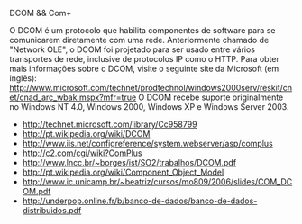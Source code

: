 DCOM && Com+

O DCOM é um protocolo que habilita componentes de software para se comunicarem diretamente com uma rede. Anteriormente chamado de "Network OLE", o DCOM foi projetado para ser usado entre vários transportes de rede, inclusive de protocolos IP como o HTTP. Para obter mais informações sobre o DCOM, visite o seguinte site da Microsoft (em inglês): http://www.microsoft.com/technet/prodtechnol/windows2000serv/reskit/cnet/cnad_arc_wbak.mspx?mfr=true
O DCOM recebe suporte originalmente no Windows NT 4.0, Windows 2000, Windows XP e Windows Server 2003.

* http://technet.microsoft.com/library/Cc958799
* http://pt.wikipedia.org/wiki/DCOM
* http://www.iis.net/configreference/system.webserver/asp/complus
* http://c2.com/cgi/wiki?ComPlus
* http://www.lncc.br/~borges/ist/SO2/trabalhos/DCOM.pdf
* http://pt.wikipedia.org/wiki/Component_Object_Model
* http://www.ic.unicamp.br/~beatriz/cursos/mo809/2006/slides/COM_DCOM.pdf
* http://underpop.online.fr/b/banco-de-dados/banco-de-dados-distribuidos.pdf
